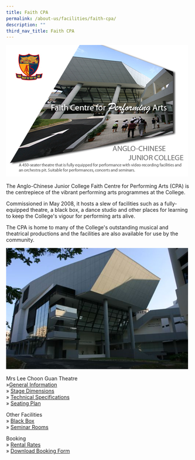 ```yaml
---
title: Faith CPA
permalink: /about-us/facilities/faith-cpa/
description: ""
third_nav_title: Faith CPA
---
```

![](/images/CPA%20Front.jpeg)

The Anglo-Chinese Junior College Faith Centre for Performing Arts (CPA) is the centrepiece of the vibrant performing arts programmes at the College.

  

Commissioned in May 2008, it hosts a slew of facilities such as a fully-equipped theatre, a black box, a dance studio and other places for learning to keep the College's vigour for performing arts alive.

  

The CPA is home to many of the College's outstanding musical and theatrical productions and the facilities are also available for use by the community.

![](/images/CPA_Building.jpeg)

Mrs Lee Choon Guan Theatre<br>
»[General Information](/about-us/facilities/faith-cpa/general-information)<br>
»&nbsp;[Stage Dimensions](/about-us/facilities/faith-cpa/stage-dimensions)<br>
»&nbsp;[Technical Specifications](/about-us/facilities/faith-cpa/technical-specifications-updated-on-2nd-nov-2018)<br>
»&nbsp;[Seating Plan](/about-us/facilities/faith-cpa/seating-plan)

  

Other Facilities  <br>
»&nbsp;[Black Box](/about-us/facilities/faith-cpa/black-box) <br>
»&nbsp;[Seminar Rooms](/about-us-1/facilities/faith-cpa/seminar-rooms)

  

Booking <br>
»&nbsp;[Rental Rates](/about-us/facilities/faith-cpa/rental-rates-w-e-f-1st-jan-2019) <br>
»&nbsp;[Download Booking Form](/about-us/facilities/faith-cpa/download-booking-form)